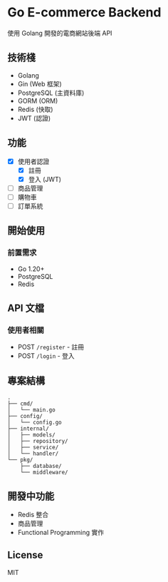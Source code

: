 # Go E-commerce Backend

使用 Golang 開發的電商網站後端 API

## 技術棧

- Golang
- Gin (Web 框架)
- PostgreSQL (主資料庫)
- GORM (ORM)
- Redis (快取)
- JWT (認證)

## 功能

- [x] 使用者認證
  - [x] 註冊
  - [x] 登入 (JWT)
- [ ] 商品管理
- [ ] 購物車
- [ ] 訂單系統

## 開始使用

### 前置需求

- Go 1.20+
- PostgreSQL
- Redis

## API 文檔

### 使用者相關

- POST `/register` - 註冊
- POST `/login` - 登入

## 專案結構

```
.
├── cmd/
│   └── main.go
├── config/
│   └── config.go
├── internal/
│   ├── models/
│   ├── repository/
│   ├── service/
│   └── handler/
└── pkg/
    ├── database/
    └── middleware/
```

## 開發中功能

- Redis 整合
- 商品管理
- Functional Programming 實作

## License

MIT
